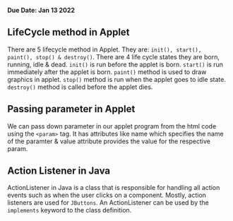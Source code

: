 **Due Date: Jan 13 2022**
## LifeCycle method in Applet
There are 5 lifecycle method in Applet. They are: ```init(), start(), paint(), stop() & destroy()```. There are 4 life cycle states they are born, running, idle & dead. ```init()``` is run before the applet is born. ```start()``` is run immediately after the applet is born. ```paint()``` method is used to draw graphics in applet. ```stop()``` method is run when the applet goes to idle state. ```destroy()``` method is called before the applet dies.

## Passing parameter in Applet
We can pass down parameter in our applet program from the html code using the ```<param>``` tag. It has attributes like name which specifies the name of the paramter & value attribute provides the value for the respective param.

## Action Listener in Java 
ActionListener in Java is a class that is responsible for handling all action events such as when the user clicks on a component. Mostly, action listeners are used for ```JButtons```. An ActionListener can be used by the ```implements``` keyword to the class definition.